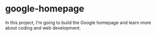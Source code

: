 # google-homepage

In this project, I'm going to build the Google homepage and learn more about coding and web development.